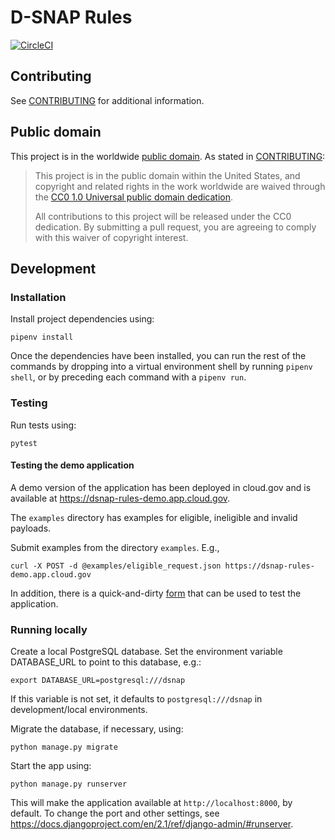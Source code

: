 # D-SNAP Rules
[![CircleCI](https://circleci.com/gh/18F/dsnap_rules.svg?style=svg)](https://circleci.com/gh/18F/dsnap_rules)

## Contributing

See [CONTRIBUTING](CONTRIBUTING.md) for additional information.

## Public domain

This project is in the worldwide [public domain](LICENSE.md). As stated in [CONTRIBUTING](CONTRIBUTING.md):

> This project is in the public domain within the United States, and copyright and related rights in the work worldwide are waived through the [CC0 1.0 Universal public domain dedication](https://creativecommons.org/publicdomain/zero/1.0/).
>
> All contributions to this project will be released under the CC0 dedication. By submitting a pull request, you are agreeing to comply with this waiver of copyright interest.

## Development

### Installation

Install project dependencies using:
```
pipenv install
```
Once the dependencies have been installed, you can run the rest of the commands by dropping into a virtual environment shell by running `pipenv shell`, or by preceding each command with a `pipenv run`.

### Testing

Run tests using:
```
pytest
```

#### Testing the demo application
A demo version of the application has been deployed in cloud.gov and is available at https://dsnap-rules-demo.app.cloud.gov.

The `examples` directory has examples for eligible, ineligible and invalid payloads.

Submit examples from the directory `examples`. E.g.,
```
curl -X POST -d @examples/eligible_request.json https://dsnap-rules-demo.app.cloud.gov
```

In addition, there is a quick-and-dirty [form](https://dsnap-rules.app.cloud-demo.gov) that can be used to test the application.

### Running locally
Create a local PostgreSQL database. Set the environment variable DATABASE_URL to point to this database, e.g.:
```
export DATABASE_URL=postgresql:///dsnap
```
If this variable is not set, it defaults to `postgresql:///dsnap` in development/local environments.

Migrate the database, if necessary, using:
```
python manage.py migrate
```

Start the app using:
```
python manage.py runserver
```

This will make the application available at `http://localhost:8000`, by default. To change the port and other settings, see https://docs.djangoproject.com/en/2.1/ref/django-admin/#runserver.

